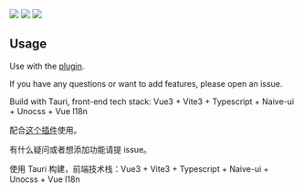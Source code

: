 ![](https://cdn.jsdelivr.net/gh/jianxingxuejian/grasscutter-tools/img/004.png)
![](https://cdn.jsdelivr.net/gh/jianxingxuejian/grasscutter-tools/img/005.png)
![](https://cdn.jsdelivr.net/gh/jianxingxuejian/grasscutter-tools/img/006.png)

## Usage

Use with the [plugin](https://github.com/jianxingxuejian/grasscutter-plugin/releases/tag/v1.2.2).

If you have any questions or want to add features, please open an issue.

Build with Tauri, front-end tech stack: Vue3 + Vite3 + Typescript + Naive-ui + Unocss + Vue I18n

配合[这个插件](https://github.com/jianxingxuejian/grasscutter-plugin/releases/tag/v1.2.2)使用。

有什么疑问或者想添加功能请提 issue。

使用 Tauri 构建，前端技术栈：Vue3 + Vite3 + Typescript + Naive-ui + Unocss + Vue I18n
